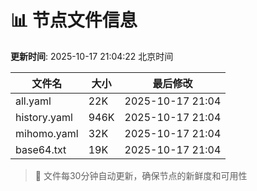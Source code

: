 # 📊 节点文件信息

**更新时间**: 2025-10-17 21:04:22 北京时间

| 文件名 | 大小 | 最后修改 |
|--------|------|----------|
| all.yaml | 22K | 2025-10-17 21:04 |
| history.yaml | 946K | 2025-10-17 21:04 |
| mihomo.yaml | 32K | 2025-10-17 21:04 |
| base64.txt | 19K | 2025-10-17 21:04 |

> 🔄 文件每30分钟自动更新，确保节点的新鲜度和可用性
